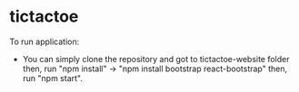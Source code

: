 # tictactoe
To run application:

- You can simply clone the repository and got to tictactoe-website folder then, run "npm install" -> "npm install bootstrap react-bootstrap" then, run "npm start".
